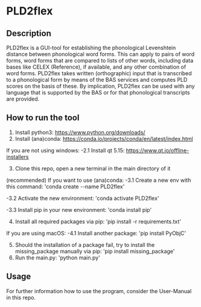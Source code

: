 # PLD2flex

## Description
PLD2flex is a GUI-tool for establishing the phonological Levenshtein distance between phonological word forms. This can apply to pairs of word forms, word forms that are compared to lists of other words, including data bases like CELEX (Reference), if available, and any other combination of word forms. PLD2flex takes written (orthographic) input that is transcribed to a phonological form by means of the BAS services and computes PLD scores on the basis of these. By implication, PLD2flex can be used with any language that is supported by the BAS or for that phonological transcripts are provided. 

## How to run the tool

1. Install python3: https://www.python.org/downloads/
2. Install (ana)conda: https://conda.io/projects/conda/en/latest/index.html

If you are not using windows:
-2.1 Install qt 5.15: https://www.qt.io/offline-installers  

3. Clone this repo, open a new terminal in the main directory of it

(recommended) If you want to use (ana)conda:
-3.1 Create a new env with this command:
'conda create --name PLD2flex'

-3.2 Activate the new environment:
'conda activate PLD2flex'

-3.3 Install pip in your new environment:
'conda install pip'

4. Install all required packages via pip:
'pip install -r requirements.txt'

If you are using macOS:
-4.1 Install another package: 'pip install PyObjC'

5. Should the installation of a package fail, try to install the missing_package manually via pip:
'pip install missing_package'
6. Run the main.py:
'python main.py'

## Usage

For further information how to use the program, consider the User-Manual in this repo.
